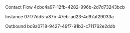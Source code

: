 Contact Flow
4cbc4a97-12fb-4282-996b-2d7d73243bcb

Instance
07f77dd5-a87b-47eb-ad23-4d97af29033a

Outbound
bc8a0718-9427-49f7-91b3-c711762e2ddb

